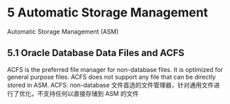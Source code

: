 # 5 Automatic Storage Management
Automatic Storage Management (ASM)
## 5.1 Oracle Database Data Files and ACFS
ACFS is the preferred file manager for non-database files. It is optimized for general purpose files. ACFS does not support any file that can be directly stored in ASM.
ACFS: non-database 文件首选的文件管理器，针对通用文件进行了优化，不支持任何以直接存储到 ASM 的文件